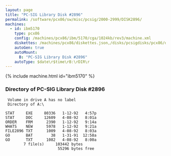 ```yaml
---
layout: page
title: "PC-SIG Library Disk #2896"
permalink: /software/pcx86/sw/misc/pcsig/2000-2999/DISK2896/
machines:
  - id: ibm5170
    type: pcx86
    config: /machines/pcx86/ibm/5170/cga/1024kb/rev3/machine.xml
    diskettes: /machines/pcx86/diskettes.json,/disks/pcsigdisks/pcx86/diskettes.json
    autoGen: true
    autoMount:
      B: "PC-SIG Library Disk #2896"
    autoType: $date\r$time\rB:\rDIR\r
---
```


{% include machine.html id="ibm5170" %}

### Directory of PC-SIG Library Disk #2896

     Volume in drive A has no label
     Directory of A:\

    STAT     EXE     80336   1-12-92   4:57p
    STAT     DOC     12609   4-08-92   8:01a
    ORDER    FRM      2390   1-12-92   9:14a
    WHATS    NEW      5978   1-12-92   9:21a
    FILE2896 TXT      1009   4-08-92   8:03a
    GO       BAT        38   1-31-91  12:58a
    GO       TXT      1082   4-08-92   8:00a
            7 file(s)     103442 bytes
                           55296 bytes free
